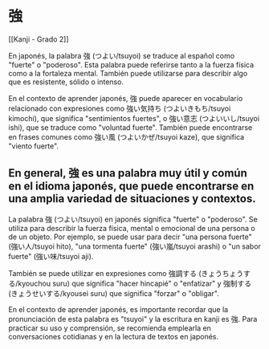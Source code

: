 # 強

[[Kanji - Grado 2]]

En japonés, la palabra 強 (つよい/tsuyoi) se traduce al español como "fuerte" o "poderoso". Esta palabra puede referirse tanto a la fuerza física como a la fortaleza mental. También puede utilizarse para describir algo que es resistente, sólido o intenso.

En el contexto de aprender japonés, 強 puede aparecer en vocabulario relacionado con expresiones como 強い気持ち (つよいきもち/tsuyoi kimochi), que significa "sentimientos fuertes", o 強い意志 (つよいいし/tsuyoi ishi), que se traduce como "voluntad fuerte". También puede encontrarse en frases comunes como 強い風 (つよいかぜ/tsuyoi kaze), que significa "viento fuerte".

En general, 強 es una palabra muy útil y común en el idioma japonés, que puede encontrarse en una amplia variedad de situaciones y contextos.
---

La palabra 強 (つよい/tsuyoi) en japonés significa "fuerte" o "poderoso". Se utiliza para describir la fuerza física, mental o emocional de una persona o de un objeto. Por ejemplo, se puede usar para decir "una persona fuerte" (強い人/tsuyoi hito), "una tormenta fuerte" (強い嵐/tsuyoi arashi) o "un sabor fuerte" (強い味/tsuyoi aji).

También se puede utilizar en expresiones como 強調する (きょうちょうする/kyouchou suru) que significa "hacer hincapié" o "enfatizar" y 強制する (きょうせいする/kyousei suru) que significa "forzar" o "obligar".

En el contexto de aprender japonés, es importante recordar que la pronunciación de esta palabra es "tsuyoi" y la escritura en kanji es 強. Para practicar su uso y comprensión, se recomienda emplearla en conversaciones cotidianas y en la lectura de textos en japonés.
